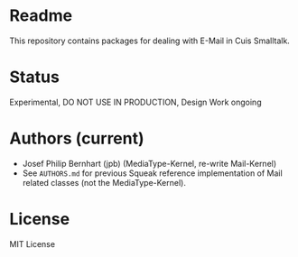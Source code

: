 # Readme

This repository contains packages for dealing with E-Mail
in Cuis Smalltalk.


# Status

Experimental, DO NOT USE IN PRODUCTION, Design Work ongoing


# Authors (current)

- Josef Philip Bernhart (jpb) (MediaType-Kernel, re-write Mail-Kernel)
- See `AUTHORS.md` for previous Squeak reference implementation of
  Mail related classes (not the MediaType-Kernel).

# License

MIT License
